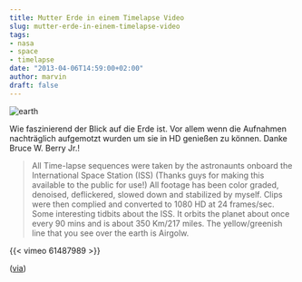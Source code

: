 ```yaml
---
title: Mutter Erde in einem Timelapse Video
slug: mutter-erde-in-einem-timelapse-video
tags:
- nasa
- space
- timelapse
date: "2013-04-06T14:59:00+02:00"
author: marvin
draft: false
---
```

![earth](/images/earth.jpg)

Wie faszinierend der Blick auf die Erde ist. Vor allem wenn die
Aufnahmen nachträglich aufgemotzt wurden um sie in HD genießen zu
können. Danke Bruce W. Berry Jr.!

> All Time-lapse sequences were taken by the astronaunts onboard the
> International Space Station (ISS) (Thanks guys for making this
> available to the public for use!) All footage has been color graded,
> denoised, deflickered, slowed down and stabilized by myself. Clips
> were then complied and converted to 1080 HD at 24 frames/sec.  
>  Some interesting tidbits about the ISS. It orbits the planet about
> once every 90 mins and is about 350 Km/217 miles. The yellow/greenish
> line that you see over the earth is Airgolw.

{{< vimeo 61487989 >}}

([via](http://www.petapixel.com/2013/04/04/time-lapse-shows-what-earth-looks-like-to-astronauts-on-the-iss/))
